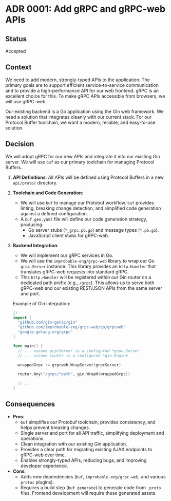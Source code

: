 # ADR 0001: Add gRPC and gRPC-web APIs

## Status

Accepted

## Context

We need to add modern, strongly-typed APIs to the application. The primary goals are to support efficient service-to-service communication and to provide a high-performance API for our web frontend. gRPC is an excellent choice for this. To make gRPC APIs accessible from browsers, we will use gRPC-web.

Our existing backend is a Go application using the Gin web framework. We need a solution that integrates cleanly with our current stack. For our Protocol Buffer toolchain, we want a modern, reliable, and easy-to-use solution.

## Decision

We will adopt gRPC for our new APIs and integrate it into our existing Gin server. We will use `buf` as our primary toolchain for managing Protocol Buffers.

1. **API Definitions**: All APIs will be defined using Protocol Buffers in a new `api/proto/` directory.

2. **Toolchain and Code Generation**:

    - We will use `buf` to manage our Protobuf workflow. `buf` provides linting, breaking change detection, and simplified code generation against a defined configuration.
    - A `buf.gen.yaml` file will define our code generation strategy, producing:
      - Go server stubs (`*_grpc.pb.go`) and message types (`*.pb.go`).
      - JavaScript client stubs for gRPC-web.

3. **Backend Integration**:

    - We will implement our gRPC services in Go.
    - We will use the `improbable-eng/grpc-web` library to wrap our Go `grpc.Server` instance. This library provides an `http.Handler` that translates gRPC-web requests into standard gRPC.
    - This `http.Handler` will be registered within our Gin router on a dedicated path prefix (e.g., `/grpc`). This allows us to serve both gRPC-web and our existing REST/JSON APIs from the same server and port.

    Example of Gin integration:

    ```go
    //
    import (
      "github.com/gin-gonic/gin"
      "github.com/improbable-eng/grpc-web/go/grpcweb"
      "google.golang.org/grpc"
    )

    func main() {
      // ... assume grpcServer is a configured *grpc.Server
      // ... assume router is a configured *gin.Engine

      wrappedGrpc := grpcweb.WrapServer(grpcServer)

      router.Any("/grpc/*path", gin.WrapH(wrappedGrpc))

      // ...
    }
    ```

## Consequences

- **Pros**:
  - `buf` simplifies our Protobuf toolchain, provides consistency, and helps prevent breaking changes.
  - Single server and port for all API traffic, simplifying deployment and operations.
  - Clean integration with our existing Gin application.
  - Provides a clear path for migrating existing AJAX endpoints to gRPC-web over time.
  - Enables strongly-typed APIs, reducing bugs, and improving developer experience.
- **Cons**:
  - Adds new dependencies (`buf`, `improbable-eng/grpc-web`, and various `protoc` plugins).
  - Requires a build step (`buf generate`) to generate code from `.proto` files. Frontend development will require these generated assets.
